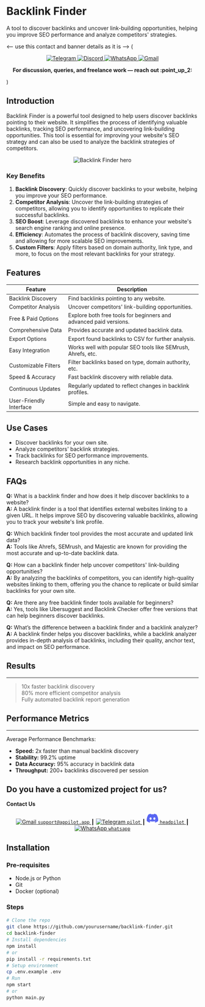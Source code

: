 # Backlink Finder
A tool to discover backlinks and uncover link-building opportunities, helping you improve SEO performance and analyze competitors' strategies.

<-- use this contact and banner details as it is -->
(
<p align="center">
<a href="https://t.me/devpilot1" target="_blank">
<img src="https://img.shields.io/badge/Chat%20on-Telegram-2CA5E0?style=for-the-badge&logo=telegram&logoColor=white" alt="Telegram">
</a>
<a href="https://discordapp.com/users/headpilot" target="_blank">
<img src="https://img.shields.io/badge/Chat-Discord-5865F2?style=for-the-badge&logo=discord&logoColor=white" alt="Discord">
</a>
<a href="https://wa.me/923249868488?text=Hi%20Zeeshan%2C%20I%27m%20interested%2
0in%20automation." target="_blank">
<img src="https://img.shields.io/badge/Chat-WhatsApp-25D366?style=for-the-badge&logo=whatsapp&logoColor=white" alt="WhatsApp">
</a>
<a href="mailto:support@appilot.app" target="_blank">
<img src="https://img.shields.io/badge/Email-support@appilot.app-EA4335?style=for-the-badge&logo=gmail&logoColor=white" alt="Gmail">
</a>
</p>
<p align="center">
<strong>For discussion, queries, and freelance work — reach out :point_up_2:</strong>
</p>
)

## Introduction
Backlink Finder is a powerful tool designed to help users discover backlinks pointing to their website. It simplifies the process of identifying valuable backlinks, tracking SEO performance, and uncovering link-building opportunities. This tool is essential for improving your website's SEO strategy and can also be used to analyze the backlink strategies of competitors.

<p align="center">
<img src="backlink-finder.png" alt="Backlink Finder hero" width="90%">
</p>

### Key Benefits
1. **Backlink Discovery**: Quickly discover backlinks to your website, helping you improve your SEO performance.
2. **Competitor Analysis**: Uncover the link-building strategies of competitors, allowing you to identify opportunities to replicate their successful backlinks.
3. **SEO Boost**: Leverage discovered backlinks to enhance your website's search engine ranking and online presence.
4. **Efficiency**: Automates the process of backlink discovery, saving time and allowing for more scalable SEO improvements.
5. **Custom Filters**: Apply filters based on domain authority, link type, and more, to focus on the most relevant backlinks for your strategy.

## Features
| Feature | Description |
|--------------|---------------|
| Backlink Discovery | Find backlinks pointing to any website. |
| Competitor Analysis | Uncover competitors' link-building opportunities. |
| Free & Paid Options | Explore both free tools for beginners and advanced paid versions. |
| Comprehensive Data | Provides accurate and updated backlink data. |
| Export Options | Export found backlinks to CSV for further analysis. |
| Easy Integration | Works well with popular SEO tools like SEMrush, Ahrefs, etc. |
| Customizable Filters | Filter backlinks based on type, domain authority, etc. |
| Speed & Accuracy | Fast backlink discovery with reliable data. |
| Continuous Updates | Regularly updated to reflect changes in backlink profiles. |
| User-Friendly Interface | Simple and easy to navigate. |

## Use Cases
- Discover backlinks for your own site.
- Analyze competitors' backlink strategies.
- Track backlinks for SEO performance improvements.
- Research backlink opportunities in any niche.

## FAQs
**Q:** What is a backlink finder and how does it help discover backlinks to a website?  
**A:** A backlink finder is a tool that identifies external websites linking to a given URL. It helps improve SEO by discovering valuable backlinks, allowing you to track your website's link profile.

**Q:** Which backlink finder tool provides the most accurate and updated link data?  
**A:** Tools like Ahrefs, SEMrush, and Majestic are known for providing the most accurate and up-to-date backlink data.

**Q:** How can a backlink finder help uncover competitors' link-building opportunities?  
**A:** By analyzing the backlinks of competitors, you can identify high-quality websites linking to them, offering you the chance to replicate or build similar backlinks for your own site.

**Q:** Are there any free backlink finder tools available for beginners?  
**A:** Yes, tools like Ubersuggest and Backlink Checker offer free versions that can help beginners discover backlinks.

**Q:** What’s the difference between a backlink finder and a backlink analyzer?  
**A:** A backlink finder helps you discover backlinks, while a backlink analyzer provides in-depth analysis of backlinks, including their quality, anchor text, and impact on SEO performance.

## Results
-----------------------------------
> 10x faster backlink discovery  
> 80% more efficient competitor analysis  
> Fully automated backlink report generation

## Performance Metrics
-----------------------------------
Average Performance Benchmarks:
- **Speed:** 2x faster than manual backlink discovery
- **Stability:** 99.2% uptime
- **Data Accuracy:** 95% accuracy in backlink data
- **Throughput:** 200+ backlinks discovered per session

## Do you have a customized project for us?
**Contact Us**
<div align="center">
<a href="https://mail.google.com/mail/u/?authuser=ahmadzee26@gmail.com">
<img alt="Gmail" width="30px"
src="https://edent.github.io/SuperTinyIcons/images/svg/gmail.svg" />
<code>support@appilot.app</code>
</a>
<span> ┃ </span>
<a href="https://t.me/devpilot1">
<img alt="Telegram" width="30px"
src="https://edent.github.io/SuperTinyIcons/images/svg/telegram.svg" />
<code>pilot</code>
</a>
<span> ┃ </span>
<a href="https://discord.com">
<img alt="Discord" width="30px"
src="https://github.com/Zeeshanahmad4/RealEstateMate-WhatsApp-Group-Management-Bot/blob/main/discord-icon-svgrepo-com.svg" />
<code>headpilot</code>
</a>
<span> ┃ </span>
<a
href="https://wa.me/923249868488?text=Hi%20Zeeshan%2C%20I%27m%20interested%2
0in%20automation." target="_blank">
<img alt="WhatsApp" width="30px" src="https://cdn.jsdelivr.net/npm/simple-
icons@v11/icons/whatsapp.svg" />
<code>whatsapp</code>
</a>
<br />
</div>

## Installation
### Pre-requisites
- Node.js or Python
- Git
- Docker (optional)

### Steps
```bash
# Clone the repo
git clone https://github.com/yourusername/backlink-finder.git
cd backlink-finder
# Install dependencies
npm install
# or
pip install -r requirements.txt
# Setup environment
cp .env.example .env
# Run
npm start
# or
python main.py

